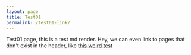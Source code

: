 ```yaml
---
layout: page
title: Test01
permalink: /test01-link/
---
```

Test01 page, this is a test md render.
Hey, we can even link to pages that don't exist in the header, like [this weird test](/something-idiotic/)

